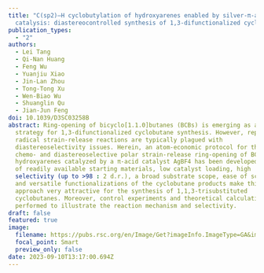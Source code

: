 ```yaml
---
title: "C(sp2)–H cyclobutylation of hydroxyarenes enabled by silver-π-acid
  catalysis: diastereocontrolled synthesis of 1,3-difunctionalized cyclobutanes"
publication_types:
  - "2"
authors:
  - Lei Tang
  - Qi-Nan Huang
  - Feng Wu
  - Yuanjiu Xiao
  - Jin-Lan Zhou
  - Tong-Tong Xu
  - Wen-Biao Wu
  - Shuanglin Qu
  - Jian-Jun Feng
doi: 10.1039/D3SC03258B
abstract: Ring-opening of bicyclo[1.1.0]butanes (BCBs) is emerging as a powerful
  strategy for 1,3-difunctionalized cyclobutane synthesis. However, reported
  radical strain-release reactions are typically plagued with
  diastereoselectivity issues. Herein, an atom-economic protocol for the highly
  chemo- and diastereoselective polar strain-release ring-opening of BCBs with
  hydroxyarenes catalyzed by a π-acid catalyst AgBF4 has been developed. The use
  of readily available starting materials, low catalyst loading, high
  selectivity (up to >98 : 2 d.r.), a broad substrate scope, ease of scale-up,
  and versatile functionalizations of the cyclobutane products make this
  approach very attractive for the synthesis of 1,1,3-trisubstituted
  cyclobutanes. Moreover, control experiments and theoretical calculations were
  performed to illustrate the reaction mechanism and selectivity.
draft: false
featured: true
image:
  filename: https://pubs.rsc.org/en/Image/Get?imageInfo.ImageType=GA&imageInfo.ImageIdentifier.ManuscriptID=D3SC03258B&imageInfo.ImageIdentifier.Year=2023
  focal_point: Smart
  preview_only: false
date: 2023-09-10T13:17:00.694Z
---
```

